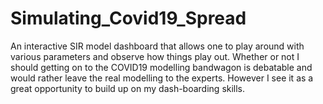 # Simulating_Covid19_Spread
An interactive SIR model dashboard that allows one to play around with various parameters and observe how things play out. Whether or not I should getting on to the COVID19 modelling bandwagon is debatable and would rather leave the real modelling to the experts. However I see it as a great opportunity to build up on my dash-boarding skills.
